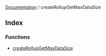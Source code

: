 [Documentation](../README.md) / createRollupGetMaxDataSize

## Index

### Functions

- [createRollupGetMaxDataSize](functions/createRollupGetMaxDataSize.md)

